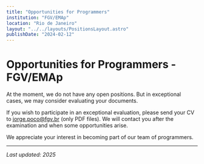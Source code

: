 ```yaml
---
title: "Opportunities for Programmers"
institution: "FGV/EMAp"
location: "Rio de Janeiro"
layout: "../../layouts/PositionsLayout.astro"
publishDate: "2024-02-12"
---
```


# Opportunities for Programmers - FGV/EMAp

At the moment, we do not have any open positions. But in exceptional cases, we may consider evaluating your documents.

If you wish to participate in an exceptional evaluation, please send your CV to [jorge.poco@fgv.br](mailto:jorge.poco@fgv.br) (only PDF files). We will contact you after the examination and when some opportunities arise.

We appreciate your interest in becoming part of our team of programmers.

---

_Last updated: 2025_
